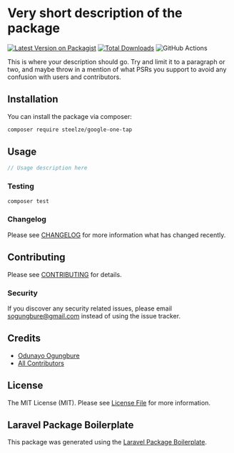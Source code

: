 # Very short description of the package

[![Latest Version on Packagist](https://img.shields.io/packagist/v/steelze/google-one-tap.svg?style=flat-square)](https://packagist.org/packages/steelze/google-one-tap)
[![Total Downloads](https://img.shields.io/packagist/dt/steelze/google-one-tap.svg?style=flat-square)](https://packagist.org/packages/steelze/google-one-tap)
![GitHub Actions](https://github.com/steelze/google-one-tap/actions/workflows/main.yml/badge.svg)

This is where your description should go. Try and limit it to a paragraph or two, and maybe throw in a mention of what PSRs you support to avoid any confusion with users and contributors.

## Installation

You can install the package via composer:

```bash
composer require steelze/google-one-tap
```

## Usage

```php
// Usage description here
```

### Testing

```bash
composer test
```

### Changelog

Please see [CHANGELOG](CHANGELOG.md) for more information what has changed recently.

## Contributing

Please see [CONTRIBUTING](CONTRIBUTING.md) for details.

### Security

If you discover any security related issues, please email sogungbure@gmail.com instead of using the issue tracker.

## Credits

-   [Odunayo Ogungbure](https://github.com/steelze)
-   [All Contributors](../../contributors)

## License

The MIT License (MIT). Please see [License File](LICENSE.md) for more information.

## Laravel Package Boilerplate

This package was generated using the [Laravel Package Boilerplate](https://laravelpackageboilerplate.com).

